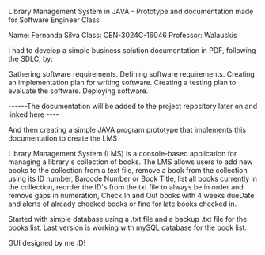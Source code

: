 Library Management System in JAVA - Prototype and documentation made for Software Engineer Class

Name: Fernanda Silva
Class: CEN-3024C-16046
Professor: Walauskis

I had to develop a simple business solution documentation in PDF, following the SDLC, by:

Gathering software requirements.
Defining software requirements.
Creating an implementation plan for writing software.
Creating a testing plan to evaluate the software.
Deploying software.

------The documentation will be added to the project repository later on and linked here ----


And then creating a simple JAVA program prototype that implements this documentation to create the LMS

Library Management System (LMS) is a console-based application for managing a library's collection of books.
The LMS allows users to add new books to the collection from a text file, remove a book from the collection using its ID number, 
Barcode Number or Book Title, list all books currently in the collection, reorder the ID's from the txt file to always be in order and remove gaps in numeration,
Check In and Out books with 4 weeks dueDate and alerts of already checked books or fine for late books checked in.

Started with simple database using a .txt file and a backup .txt file for the books list.
Last version is working with mySQL database for the book list.

GUI designed by me :D!




